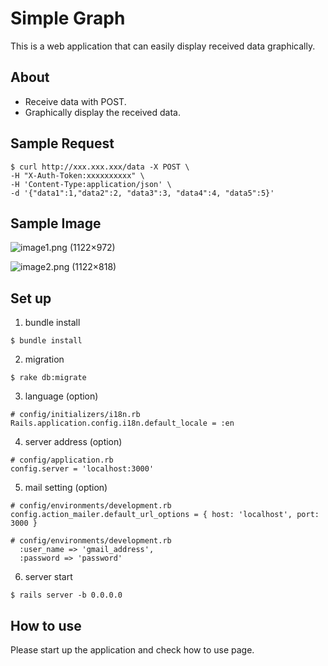 # Simple Graph

This is a web application that can easily display received data graphically.

## About

- Receive data with POST.
- Graphically display the received data.

## Sample Request

```
$ curl http://xxx.xxx.xxx/data -X POST \
-H "X-Auth-Token:xxxxxxxxxx" \
-H 'Content-Type:application/json' \
-d '{"data1":1,"data2":2, "data3":3, "data4":4, "data5":5}'
```

## Sample Image

![image1\.png \(1122×972\)](https://raw.githubusercontent.com/NaokiIshimura/rails_project_SimpleGraph/master/app/assets/images/image1.png)

![image2\.png \(1122×818\)](https://raw.githubusercontent.com/NaokiIshimura/rails_project_SimpleGraph/master/app/assets/images/image2.png)


## Set up

1. bundle install
```
$ bundle install
```

2. migration
```
$ rake db:migrate
```

3. language (option)
```
# config/initializers/i18n.rb
Rails.application.config.i18n.default_locale = :en
```
4. server address (option)
```
# config/application.rb
config.server = 'localhost:3000'
```

5. mail setting (option)
```
# config/environments/development.rb
config.action_mailer.default_url_options = { host: 'localhost', port: 3000 }
```
```
# config/environments/development.rb
  :user_name => 'gmail_address',
  :password => 'password'
```

6. server start
```
$ rails server -b 0.0.0.0
```

## How to use

Please start up the application and check how to use page.
